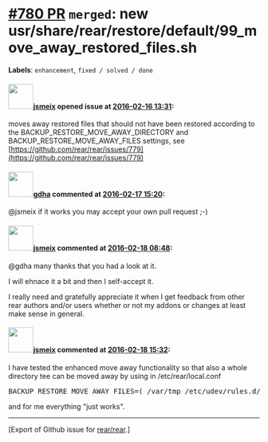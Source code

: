 [\#780 PR](https://github.com/rear/rear/pull/780) `merged`: new usr/share/rear/restore/default/99\_move\_away\_restored\_files.sh
=================================================================================================================================

**Labels**: `enhancement`, `fixed / solved / done`

#### <img src="https://avatars.githubusercontent.com/u/1788608?u=925fc54e2ce01551392622446ece427f51e2f0ce&v=4" width="50">[jsmeix](https://github.com/jsmeix) opened issue at [2016-02-16 13:31](https://github.com/rear/rear/pull/780):

moves away restored files that should not have been restored according
to the BACKUP\_RESTORE\_MOVE\_AWAY\_DIRECTORY and
BACKUP\_RESTORE\_MOVE\_AWAY\_FILES settings, see
[https://github.com/rear/rear/issues/779](https://github.com/rear/rear/issues/779)

#### <img src="https://avatars.githubusercontent.com/u/888633?u=cdaeb31efcc0048d3619651aa18dd4b76e636b21&v=4" width="50">[gdha](https://github.com/gdha) commented at [2016-02-17 15:20](https://github.com/rear/rear/pull/780#issuecomment-185250684):

@jsmeix if it works you may accept your own pull request ;-)

#### <img src="https://avatars.githubusercontent.com/u/1788608?u=925fc54e2ce01551392622446ece427f51e2f0ce&v=4" width="50">[jsmeix](https://github.com/jsmeix) commented at [2016-02-18 08:48](https://github.com/rear/rear/pull/780#issuecomment-185603457):

@gdha many thanks that you had a look at it.

I will ehnace it a bit and then I self-accept it.

I really need and gratefully appreciate it when I get feedback from
other rear authors and/or users whether or not my addons or changes at
least make sense in general.

#### <img src="https://avatars.githubusercontent.com/u/1788608?u=925fc54e2ce01551392622446ece427f51e2f0ce&v=4" width="50">[jsmeix](https://github.com/jsmeix) commented at [2016-02-18 15:32](https://github.com/rear/rear/pull/780#issuecomment-185776601):

I have tested the enhanced move away functionality so that also a whole
directory tee can be moved away by using in /etc/rear/local.conf

<pre>
BACKUP_RESTORE_MOVE_AWAY_FILES=( /var/tmp /etc/udev/rules.d/70-persistent-net.rules )
</pre>

and for me everything "just works".

------------------------------------------------------------------------

\[Export of Github issue for
[rear/rear](https://github.com/rear/rear).\]
